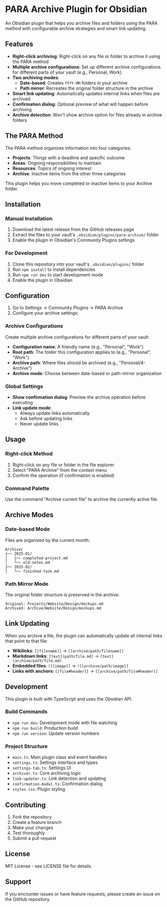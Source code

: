 # PARA Archive Plugin for Obsidian

An Obsidian plugin that helps you archive files and folders using the PARA method with configurable archive strategies and smart link updating.

## Features

- **Right-click archiving**: Right-click on any file or folder to archive it using the PARA method
- **Multiple archive configurations**: Set up different archive configurations for different parts of your vault (e.g., Personal, Work)
- **Two archiving modes**:
  - **Date-based**: Creates `YYYY-MM` folders in your archive
  - **Path mirror**: Recreates the original folder structure in the archive
- **Smart link updating**: Automatically updates internal links when files are archived
- **Confirmation dialog**: Optional preview of what will happen before archiving
- **Archive detection**: Won't show archive option for files already in archive folders

## The PARA Method

The PARA method organizes information into four categories:
- **Projects**: Things with a deadline and specific outcome
- **Areas**: Ongoing responsibilities to maintain
- **Resources**: Topics of ongoing interest
- **Archive**: Inactive items from the other three categories

This plugin helps you move completed or inactive items to your Archive folder.

## Installation

### Manual Installation

1. Download the latest release from the GitHub releases page
2. Extract the files to your vault's `.obsidian/plugins/para-archive/` folder
3. Enable the plugin in Obsidian's Community Plugins settings

### For Development

1. Clone this repository into your vault's `.obsidian/plugins/` folder
2. Run `npm install` to install dependencies
3. Run `npm run dev` to start development mode
4. Enable the plugin in Obsidian

## Configuration

1. Go to Settings → Community Plugins → PARA Archive
2. Configure your archive settings:

### Archive Configurations

Create multiple archive configurations for different parts of your vault:

- **Configuration name**: A friendly name (e.g., "Personal", "Work")
- **Root path**: The folder this configuration applies to (e.g., "Personal", "Work")
- **Archive path**: Where files should be archived (e.g., "Personal/4-Archive")
- **Archive mode**: Choose between date-based or path-mirror organization

### Global Settings

- **Show confirmation dialog**: Preview the archive operation before executing
- **Link update mode**:
  - Always update links automatically
  - Ask before updating links
  - Never update links

## Usage

### Right-click Method

1. Right-click on any file or folder in the file explorer
2. Select "PARA Archive" from the context menu
3. Confirm the operation (if confirmation is enabled)

### Command Palette

Use the command "Archive current file" to archive the currently active file.

## Archive Modes

### Date-based Mode

Files are organized by the current month:
```
Archive/
├── 2025-01/
│   ├── completed-project.md
│   └── old-notes.md
├── 2025-02/
│   └── finished-task.md
```

### Path Mirror Mode

The original folder structure is preserved in the archive:
```
Original: Projects/Website/Design/mockups.md
Archived: Archive/Website/Design/mockups.md
```

## Link Updating

When you archive a file, the plugin can automatically update all internal links that point to that file:

- **Wikilinks**: `[[filename]]` → `[[archive/path/filename]]`
- **Markdown links**: `[text](path/file.md)` → `[text](archive/path/file.md)`
- **Embedded files**: `![[image]]` → `![[archive/path/image]]`
- **Links with anchors**: `[[file#header]]` → `[[archive/path/file#header]]`

## Development

This plugin is built with TypeScript and uses the Obsidian API.

### Build Commands

- `npm run dev`: Development mode with file watching
- `npm run build`: Production build
- `npm run version`: Update version numbers

### Project Structure

- `main.ts`: Main plugin class and event handlers
- `settings.ts`: Settings interface and types
- `settings-tab.ts`: Settings UI
- `archiver.ts`: Core archiving logic
- `link-updater.ts`: Link detection and updating
- `confirmation-modal.ts`: Confirmation dialog
- `styles.css`: Plugin styling

## Contributing

1. Fork the repository
2. Create a feature branch
3. Make your changes
4. Test thoroughly
5. Submit a pull request

## License

MIT License - see LICENSE file for details.

## Support

If you encounter issues or have feature requests, please create an issue on the GitHub repository.